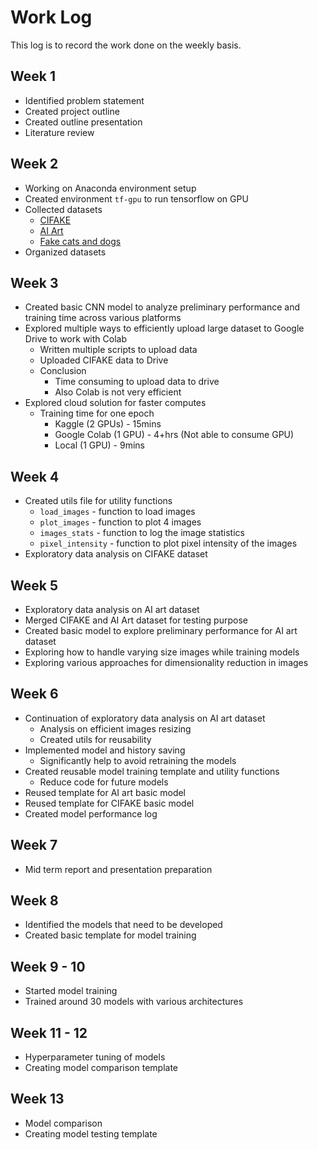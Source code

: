 # Work Log

This log is to record the work done on the weekly basis.

## Week 1

-   Identified problem statement
-   Created project outline
-   Created outline presentation
-   Literature review

## Week 2

-   Working on Anaconda environment setup
-   Created environment `tf-gpu` to run tensorflow on GPU
-   Collected datasets
    -   [CIFAKE](https://www.kaggle.com/datasets/birdy654/cifake-real-and-ai-generated-synthetic-images?resource=download)
    -   [AI Art](https://www.kaggle.com/datasets/superpotato9/dalle-recognition-dataset)
    -   [Fake cats and dogs](https://www.kaggle.com/datasets/mattop/ai-cat-and-dog-images-dalle-mini/code)
-   Organized datasets

## Week 3

-   Created basic CNN model to analyze preliminary performance and training time across various platforms
-   Explored multiple ways to efficiently upload large dataset to Google Drive to work with Colab
    -   Written multiple scripts to upload data
    -   Uploaded CIFAKE data to Drive
    -   Conclusion
        -   Time consuming to upload data to drive
        -   Also Colab is not very efficient
-   Explored cloud solution for faster computes
    -   Training time for one epoch
        -   Kaggle (2 GPUs) - 15mins
        -   Google Colab (1 GPU) - 4+hrs (Not able to consume GPU)
        -   Local (1 GPU) - 9mins

## Week 4

-   Created utils file for utility functions
    -   `load_images` - function to load images
    -   `plot_images` - function to plot 4 images
    -   `images_stats` - function to log the image statistics
    -   `pixel_intensity` - function to plot pixel intensity of the images
-   Exploratory data analysis on CIFAKE dataset

## Week 5

-   Exploratory data analysis on AI art dataset
-   Merged CIFAKE and AI Art dataset for testing purpose
-   Created basic model to explore preliminary performance for AI art dataset
-   Exploring how to handle varying size images while training models
-   Exploring various approaches for dimensionality reduction in images

## Week 6

-   Continuation of exploratory data analysis on AI art dataset
    -   Analysis on efficient images resizing
    -   Created utils for reusability
-   Implemented model and history saving
    -   Significantly help to avoid retraining the models
-   Created reusable model training template and utility functions
    -   Reduce code for future models
-   Reused template for AI art basic model
-   Reused template for CIFAKE basic model
-   Created model performance log

## Week 7

-   Mid term report and presentation preparation

## Week 8

-   Identified the models that need to be developed
-   Created basic template for model training

## Week 9 - 10

-   Started model training
-   Trained around 30 models with various architectures

## Week 11 - 12

-   Hyperparameter tuning of models
-   Creating model comparison template

## Week 13

-   Model comparison
-   Creating model testing template
